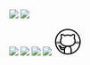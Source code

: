 

<!--
**GabpsX/GabpsX** is a ✨ _special_ ✨ repository because its `README.md` (this file) appears on your GitHub profile.

Here are some ideas to get you started:

- 🔭 I’m currently working on ...
- 🌱 I’m currently learning ...
- 👯 I’m looking to collaborate on ...
- 🤔 I’m looking for help with ...
- 💬 Ask me about ...
- 📫 How to reach me: ...
- ⚡ Fun fact: ...
-->
<!DOCTYPE html>
<html lang="pt-BR">
<head>
    <meta http-equiv="Content-type" content="text/html; charset=utf-8">
    <meta http-equiv="X-UA-Compatible" content="IE=edge">
    <meta name="viewport" content="width=device-width, initial-scale=1.0">
    <link rel="stylesheet" href="/style.css">
    
</head>

<body>
    <div style="display: inline_block"class = "perfil">
        <h1></h1>
        <img height="180em" src="https://github-readme-stats.vercel.app/api?username=GabpsX&show_icons=true&theme=light&include_all_commits=true&count_private=true"/>
        <img height="182em" src="https://github-readme-stats.vercel.app/api/top-langs/?username=GabpsX&layout=compact&langs_count=8&theme=light&include_all_commits=true&count_private=true"/>


[<img src="https://img.shields.io/badge/twitter-%231DA1F2.svg?&style=for-the-badge&logo=twitter&logoColor=white" />](https://twitter.com/) [<img src="https://img.shields.io/badge/linkedin-%230077B5.svg?&style=for-the-badge&logo=linkedin&logoColor=white" />](https://www.linkedin.com/in//) [<img src = "https://img.shields.io/badge/instagram-%23E4405F.svg?&style=for-the-badge&logo=instagram&logoColor=white">](https://www.instagram.com//) [<img src = "https://img.shields.io/badge/facebook-%231877F2.svg?&style=for-the-badge&logo=facebook&logoColor=white">](https://www.facebook.com/)
        [<img alt="My Page" width="50" height="50" border-radius="5" src="https://raw.githubusercontent.com/GabpsX/GabpsX/a488afe575e5a193d5a22f85ef60cba16d7d1251/docs/icons8-github.gif"/>](https://gabpsx.github.io/GabpsX/)
 

</body>





</html>
